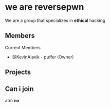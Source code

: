 # we are reversepwn
We are a group that specializes in **ethical** hacking

## Members

Current Members
- @KevinAlavik - puffer (Owner)

## Projects


## Can i join
atm **no**
